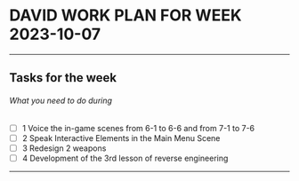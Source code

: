 # DAVID WORK PLAN FOR WEEK 2023-10-07
---
## Tasks for the week
###### What you need to do during
- [ ] 1 Voice the in-game scenes from 6-1 to 6-6 and from 7-1 to 7-6
- [ ] 2 Speak Interactive Elements in the Main Menu Scene
- [ ] 3 Redesign 2 weapons
- [ ] 4 Development of the 3rd lesson of reverse engineering
---
